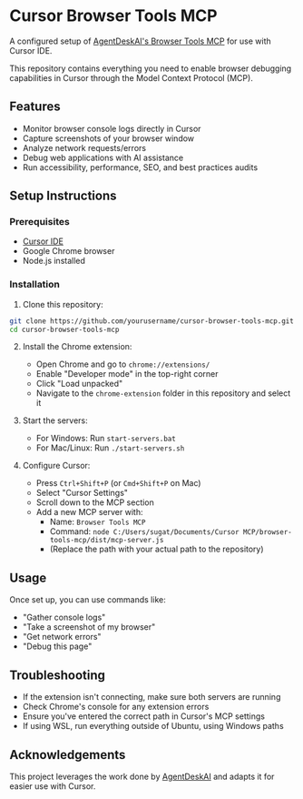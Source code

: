 # Cursor Browser Tools MCP

A configured setup of [AgentDeskAI's Browser Tools MCP](https://github.com/AgentDeskAI/browser-tools-mcp) for use with Cursor IDE.

This repository contains everything you need to enable browser debugging capabilities in Cursor through the Model Context Protocol (MCP).

## Features

- Monitor browser console logs directly in Cursor
- Capture screenshots of your browser window
- Analyze network requests/errors
- Debug web applications with AI assistance
- Run accessibility, performance, SEO, and best practices audits

## Setup Instructions

### Prerequisites

- [Cursor IDE](https://cursor.sh/)
- Google Chrome browser
- Node.js installed

### Installation

1. Clone this repository:
```bash
git clone https://github.com/yourusername/cursor-browser-tools-mcp.git
cd cursor-browser-tools-mcp
```

2. Install the Chrome extension:
   - Open Chrome and go to `chrome://extensions/`
   - Enable "Developer mode" in the top-right corner
   - Click "Load unpacked"
   - Navigate to the `chrome-extension` folder in this repository and select it

3. Start the servers:
   - For Windows: Run `start-servers.bat`
   - For Mac/Linux: Run `./start-servers.sh`

4. Configure Cursor:
   - Press `Ctrl+Shift+P` (or `Cmd+Shift+P` on Mac)
   - Select "Cursor Settings"
   - Scroll down to the MCP section
   - Add a new MCP server with:
     - Name: `Browser Tools MCP`
     - Command: `node C:/Users/sugat/Documents/Cursor MCP/browser-tools-mcp/dist/mcp-server.js`
     - (Replace the path with your actual path to the repository)

## Usage

Once set up, you can use commands like:

- "Gather console logs"
- "Take a screenshot of my browser"
- "Get network errors"
- "Debug this page"

## Troubleshooting

- If the extension isn't connecting, make sure both servers are running
- Check Chrome's console for any extension errors
- Ensure you've entered the correct path in Cursor's MCP settings
- If using WSL, run everything outside of Ubuntu, using Windows paths

## Acknowledgements

This project leverages the work done by [AgentDeskAI](https://github.com/AgentDeskAI/browser-tools-mcp) and adapts it for easier use with Cursor.
